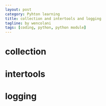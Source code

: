 ```yaml
---
layout: post
category: Pyhton learning
title: collection and intertools and logging
tagline: by wencolani
tags: [coding, python, python module]
---
```

# collection

# intertools

# logging







